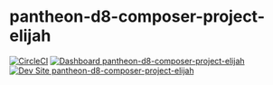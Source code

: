# pantheon-d8-composer-project-elijah

[![CircleCI](https://circleci.com/gh/ElijahLynn/pantheon-d8-composer-project-elijah.svg?style=shield)](https://circleci.com/gh/ElijahLynn/pantheon-d8-composer-project-elijah)
[![Dashboard pantheon-d8-composer-project-elijah](https://img.shields.io/badge/dashboard-pantheon_d8_composer_project_elijah-yellow.svg)](https://dashboard.pantheon.io/sites/6e332848-a68a-42aa-9fb5-563febca7197#dev/code)
[![Dev Site pantheon-d8-composer-project-elijah](https://img.shields.io/badge/site-pantheon_d8_composer_project_elijah-blue.svg)](http://dev-pantheon-d8-composer-project-elijah.pantheonsite.io/)